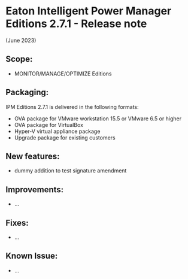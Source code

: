 # Eaton Intelligent Power Manager Editions 2.7.1 - Release note
(June 2023)

## Scope:
* MONITOR/MANAGE/OPTIMIZE Editions

## Packaging:
IPM Editions 2.7.1 is delivered in the following formats:

* OVA package for VMware workstation 15.5 or VMware 6.5 or higher
* OVA package for VirtualBox
* Hyper-V virtual appliance package
* Upgrade package for existing customers

## New features:
* dummy addition to test signature amendment

## Improvements:
* ...

## Fixes:
* ...

## Known Issue:
* ...
